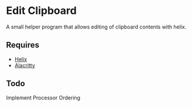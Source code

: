 # Edit Clipboard

A small helper program that allows editing of clipboard contents with helix.

## Requires

- [Helix](https://helix-editor.com/)
- [Alacritty](https://alacritty.org/)

## Todo

Implement Processor Ordering
